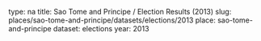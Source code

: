 type: na
title: Sao Tome and Principe / Election Results (2013)
slug: places/sao-tome-and-principe/datasets/elections/2013
place: sao-tome-and-principe
dataset: elections
year: 2013
